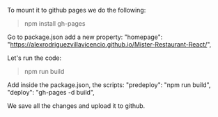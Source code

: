 
To mount it to github pages we do the following:
>npm install gh-pages

Go to package.json add a new property:
    "homepage": "https://alexrodriguezvillavicencio.github.io/Mister-Restaurant-React/",

Let's run the code:
>npm run build

Add inside the package.json, the scripts:
    "predeploy": "npm run build",
    "deploy": "gh-pages -d build",


We save all the changes and upload it to github.

